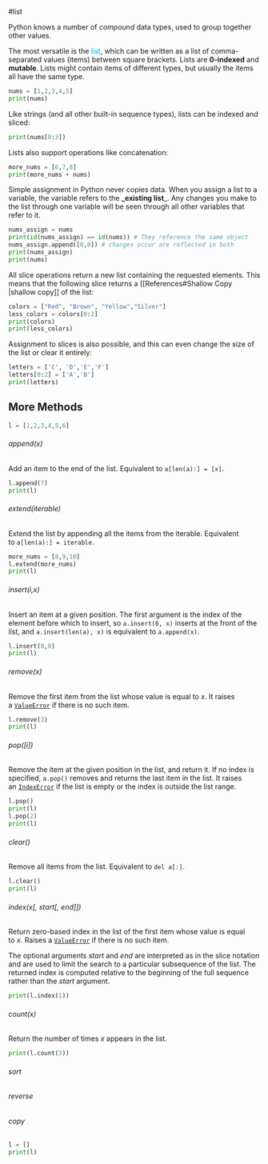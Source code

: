 #list

Python knows a number of _compound_ data types, used to group together other values. 

The most versatile is the <span style="color:rgb(0, 176, 240)">list</span>, which can be written as a list of comma-separated values (items) between square brackets. 
Lists are **0-indexed** and **mutable**.
Lists might contain items of different types, but usually the items all have the same type.

```python
nums = [1,2,3,4,5]
print(nums)
```


Like strings (and all other built-in sequence types), lists can be indexed and sliced:

```python
print(nums[0:3])
```


Lists also support operations like concatenation:
```python
more_nums = [6,7,8]
print(more_nums + nums)
```


Simple assignment in Python never copies data. 
When you assign a list to a variable, the variable refers to the **_existing list**_.
Any changes you make to the list through one variable will be seen through all other variables that refer to it.

```python
nums_assign = nums
print(id(nums_assign) == id(nums)) # They reference the same object
nums_assign.append([0,0]) # changes occur are reflected in both
print(nums_assign) 
print(nums)
```

All slice operations return a new list containing the requested elements. This means that the following slice returns a [[References#Shallow Copy |shallow copy]] of the list:
```python
colors = ["Red", "Brown", "Yellow","Silver"]
less_colors = colors[0:2]
print(colors)
print(less_colors)
```


Assignment to slices is also possible, and this can even change the size of the list or clear it entirely:
```python
letters = ['C', 'D','E','F']
letters[0:2] = ['A','B']
print(letters)
```

## More Methods

```python {pre}
l = [1,2,3,4,5,6]
```
###### append(_x_)
Add an item to the end of the list. 
Equivalent to `a[len(a):] = [x]`.
```python
l.append(7)
print(l)
```
###### extend(*iterable*)
Extend the list by appending all the items from the iterable. 
Equivalent to `a[len(a):] = iterable`.
```python
more_nums = [8,9,10]
l.extend(more_nums)
print(l)
```
###### insert(_i_,_x_)
Insert an item at a given position. 
The first argument is the index of the element before which to insert, so `a.insert(0, x)` inserts at the front of the list, and `a.insert(len(a), x)` is equivalent to `a.append(x)`.

```python
l.insert(0,0)
print(l)
```
###### remove(_x_)
Remove the first item from the list whose value is equal to _x_. 
It raises a [`ValueError`](https://docs.python.org/3/library/exceptions.html#ValueError "ValueError") if there is no such item.
```python
l.remove(3)
print(l)
```
###### pop([i])
Remove the item at the given position in the list, and return it. 
If no index is specified, `a.pop()` removes and returns the last item in the list. 
It raises an [`IndexError`](https://docs.python.org/3/library/exceptions.html#IndexError "IndexError") if the list is empty or the index is outside the list range.
```python
l.pop()
print(l)
l.pop(2)
print(l)
```
###### clear()
Remove all items from the list. 
Equivalent to `del a[:]`.
```python
l.clear()
print(l)
```
###### index(_x_[, _start_[, _end_]])
Return zero-based index in the list of the first item whose value is equal to _x_. 
Raises a [`ValueError`](https://docs.python.org/3/library/exceptions.html#ValueError "ValueError") if there is no such item.

The optional arguments _start_ and _end_ are interpreted as in the slice notation and are used to limit the search to a particular subsequence of the list. 
The returned index is computed relative to the beginning of the full sequence rather than the _start_ argument.

```python
print(l.index(1))
```
###### count(_x_)
Return the number of times _x_ appears in the list.
```python
print(l.count(3))
```
###### sort
###### reverse

###### copy

```python {post}
l = []
print(l)
```

